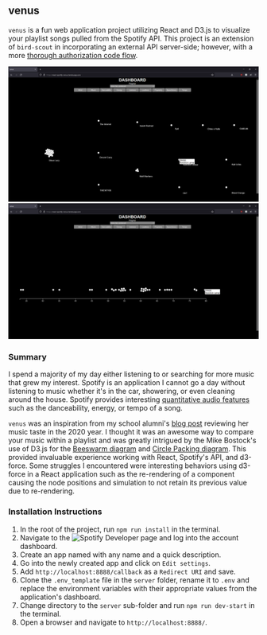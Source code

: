 ## venus

`venus` is a fun web application project utilizing React and D3.js to visualize your playlist songs pulled from the Spotify API. This project is an extension of `bird-scout` in incorporating an external API server-side; however, with a more [thorough authorization code flow](https://developer.spotify.com/documentation/general/guides/authorization/code-flow/).

![demo-screenshot](./demo-screenshot.png)
![demo-screenshot-2](<./demo-screenshot%20(2).png>)

### Summary

I spend a majority of my day either listening to or searching for more music that grew my interest. Spotify is an application I cannot go a day without listening to music whether it's in the car, showering, or even cleaning around the house. Spotify provides interesting [quantitative audio features](https://developer.spotify.com/documentation/web-api/reference/#/operations/get-audio-features) such as the danceability, energy, or tempo of a song.

`venus` was an inspiration from my school alumni's [blog post](https://www.kexinzhang.com/2018/12/20/2018-in-music.html) reviewing her music taste in the 2020 year. I thought it was an awesome way to compare your music within a playlist and was greatly intrigued by the Mike Bostock's use of D3.js for the [Beeswarm diagram](https://bl.ocks.org/mbostock/6526445e2b44303eebf21da3b6627320) and [Circle Packing diagram](https://bl.ocks.org/mbostock/ca5b03a33affa4160321). This provided invaluable experience working with React, Spotify's API, and d3-force. Some struggles I encountered were interesting behaviors using d3-force in a React application such as the re-rendering of a component causing the node positions and simulation to not retain its previous value due to re-rendering.

### Installation Instructions
1. In the root of the project, run `npm run install` in the terminal.
2. Navigate to the ![Spotify Developer page](https://developer.spotify.com/) and log into the account dashboard.
3. Create an app named with any name and a quick description. 
4. Go into the newly created app and click on `Edit settings`.
5. Add `http://localhost:8888/callback` as a `Redirect URI` and save. 
6. Clone the `.env_template` file in the `server` folder, rename it to `.env` and replace the environment variables with their appropriate values from the application's dashboard.
7. Change directory to the `server` sub-folder and run `npm run dev-start` in the terminal.
8. Open a browser and navigate to `http://localhost:8888/`.

